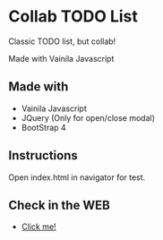 # Collab TODO List

Classic TODO list, but collab!

Made with Vainila Javascript 

## Made with

- Vainila Javascript
- JQuery (Only for open/close modal)
- BootStrap 4

## Instructions

Open index.html in navigator for test.

## Check in the WEB

- [Click me!]()

